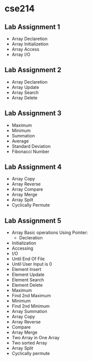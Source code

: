 # cse214
## Lab Assignment 1 

* Array Declaretion
* Array Initializetion
* Array Access
* Array I/O
## Lab Assignment 2

* Array Declaretion
* Array Update
* Array Search
* Array Delete
## Lab Assignment 3

* Maximum
* Minimum
* Summation
* Average
* Standard Deviation
* Fibonacci Number
## Lab Assignment 4

* Array Copy
* Array Reverse
* Array Compare
* Array Merge
* Array Spilt
* Cyclically Permute
## Lab Assignment 5
* Array Basic operations Using Pointer:
  * Decleration
* Initialization
* Accessing
* I/O
* Until End Of File
* Until User Input is 0
* Element Insert
* Element Update
* Element Search
* Element Delete
* Maximum
* Find 2nd Maximum
* Minimum
* Find 2nd Minimum
* Array Summation
* Array Copy
* Array Reverse
* Compare
* Array Merge
* Two Array in One Array
* Two sorted Array
* Array Split
* Cyclically permute

